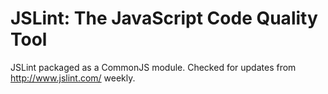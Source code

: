 JSLint: The JavaScript Code Quality Tool
========================================
JSLint packaged as a CommonJS module. Checked for updates from http://www.jslint.com/ weekly.
